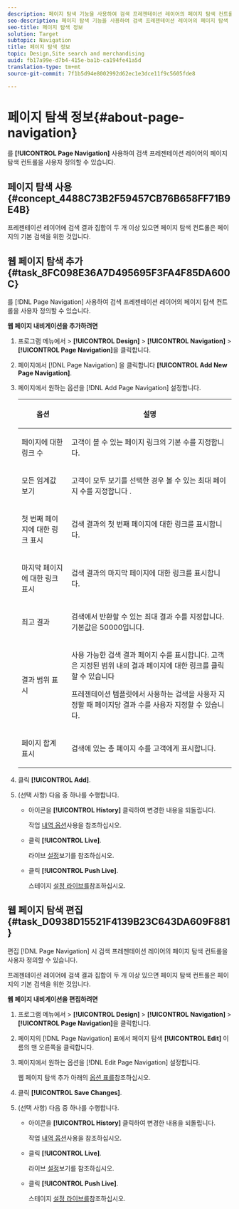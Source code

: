 ```yaml
---
description: 페이지 탐색 기능을 사용하여 검색 프레젠테이션 레이어의 페이지 탐색 컨트롤을 사용자 정의할 수 있습니다.
seo-description: 페이지 탐색 기능을 사용하여 검색 프레젠테이션 레이어의 페이지 탐색 컨트롤을 사용자 정의할 수 있습니다.
seo-title: 페이지 탐색 정보
solution: Target
subtopic: Navigation
title: 페이지 탐색 정보
topic: Design,Site search and merchandising
uuid: fb17a99e-d7b4-415e-ba1b-ca194fe41a5d
translation-type: tm+mt
source-git-commit: 7f1b5d94e8002992d62ec1e3dce11f9c5605fde8

---
```



# 페이지 탐색 정보{#about-page-navigation}

를 **[!UICONTROL Page Navigation]** 사용하여 검색 프레젠테이션 레이어의 페이지 탐색 컨트롤을 사용자 정의할 수 있습니다.

## 페이지 탐색 사용 {#concept_4488C73B2F59457CB76B658FF71B9E4B}

프레젠테이션 레이어에 검색 결과 집합이 두 개 이상 있으면 페이지 탐색 컨트롤은 페이지의 기본 검색을 위한 것입니다.

## 웹 페이지 탐색 추가 {#task_8FC098E36A7D495695F3FA4F85DA600C}

를 [!DNL Page Navigation] 사용하여 검색 프레젠테이션 레이어의 페이지 탐색 컨트롤을 사용자 정의할 수 있습니다.

<!-- 

t_configuring_web_page_navigation.xml

 -->

**웹 페이지 내비게이션을 추가하려면**

1. 프로그램 메뉴에서 > **[!UICONTROL Design]** > **[!UICONTROL Navigation]** > **[!UICONTROL Page Navigation]**&#x200B;을 클릭합니다.
1. 페이지에서 [!DNL Page Navigation] 을 클릭합니다 **[!UICONTROL Add New Page Navigation]**.
1. 페이지에서 원하는 옵션을 [!DNL Add Page Navigation] 설정합니다.

   <!-- 
   r_page_navigation_options.xml
   -->

   <table> 
    <thead> 
      <tr> 
      <th colname="col1" class="entry"> <p>옵션 </p> </th> 
      <th colname="col2" class="entry"> <p>설명 </p> </th> 
      </tr> 
    </thead>
    <tbody> 
      <tr> 
      <td colname="col1"> <p>페이지에 대한 링크 수 </p> </td> 
      <td colname="col2"> <p> 고객이 볼 수 있는 페이지 링크의 기본 수를 지정합니다. </p> </td> 
      </tr> 
      <tr> 
      <td colname="col1"> <p>모든 임계값 보기 </p> </td> 
      <td colname="col2"> <p>고객이 모두 보기를 선택한 경우 볼 수 있는 최대 페이지 수를 <span class="uicontrol"> 지정합니다</span> . </p> </td> 
      </tr> 
      <tr> 
      <td colname="col1"> <p>첫 번째 페이지에 대한 링크 표시 </p> </td> 
      <td colname="col2"> <p>검색 결과의 첫 번째 페이지에 대한 링크를 표시합니다. </p> </td> 
      </tr> 
      <tr> 
      <td colname="col1"> <p>마지막 페이지에 대한 링크 표시 </p> </td> 
      <td colname="col2"> <p> 검색 결과의 마지막 페이지에 대한 링크를 표시합니다. </p> </td> 
      </tr> 
      <tr> 
      <td colname="col1"> <p>최고 결과 </p> </td> 
      <td colname="col2"> <p>검색에서 반환할 수 있는 최대 결과 수를 지정합니다. 기본값은 50000입니다. </p> </td> 
      </tr> 
      <tr> 
      <td colname="col1"> <p>결과 범위 표시 </p> </td> 
      <td colname="col2"> <p>사용 가능한 검색 결과 페이지 수를 표시합니다. 고객은 지정된 범위 내의 결과 페이지에 대한 링크를 클릭할 수 있습니다 </p> <p> 프레젠테이션 템플릿에서 사용하는 검색을 사용자 지정할 때 페이지당 결과 수를 사용자 지정할 수 있습니다. </p> </td> 
      </tr> 
      <tr> 
      <td colname="col1"> <p>페이지 합계 표시 </p> </td> 
      <td colname="col2"> <p>검색에 있는 총 페이지 수를 고객에게 표시합니다. </p> </td> 
      </tr> 
    </tbody> 
    </table>

1. 클릭 **[!UICONTROL Add]**.
1. (선택 사항) 다음 중 하나를 수행합니다.

   * 아이콘을 **[!UICONTROL History]** 클릭하여 변경한 내용을 되돌립니다.

      작업 [내역 옵션](../t-using-the-history-option.md#task_70DD3F87A67242BBBD2CB27156F43002)사용을 참조하십시오.

   * 클릭 **[!UICONTROL Live]**.

      라이브 [설정](../c-about-staging.md#task_401A0EBDB5DB4D4CA933CBA7BECDC10F)보기를 참조하십시오.

   * 클릭 **[!UICONTROL Push Live]**.

      스테이지 [설정 라이브를](../c-about-staging.md#task_44306783B4C0408AAA58B471DAF2D9A4)참조하십시오.

## 웹 페이지 탐색 편집 {#task_D0938D15521F4139B23C643DA609F881}

편집 [!DNL Page Navigation] 시 검색 프레젠테이션 레이어의 페이지 탐색 컨트롤을 사용자 정의할 수 있습니다.

<!-- 

t_editing_web_page_navigation.xml

 -->

프레젠테이션 레이어에 검색 결과 집합이 두 개 이상 있으면 페이지 탐색 컨트롤은 페이지의 기본 검색을 위한 것입니다.

**웹 페이지 내비게이션을 편집하려면**

1. 프로그램 메뉴에서 > **[!UICONTROL Design]** > **[!UICONTROL Navigation]** > **[!UICONTROL Page Navigation]**&#x200B;을 클릭합니다.
1. 페이지의 [!DNL Page Navigation] 표에서 페이지 탐색 **[!UICONTROL Edit]** 이름의 맨 오른쪽을 클릭합니다.
1. 페이지에서 원하는 옵션을 [!DNL Edit Page Navigation] 설정합니다.

   웹 페이지 탐색 추가 아래의 [옵션 표를](../c-about-design-menu/c-about-page-navigation.md#task_8FC098E36A7D495695F3FA4F85DA600C)참조하십시오.
1. 클릭 **[!UICONTROL Save Changes]**.
1. (선택 사항) 다음 중 하나를 수행합니다.

   * 아이콘을 **[!UICONTROL History]** 클릭하여 변경한 내용을 되돌립니다.

      작업 [내역 옵션](../t-using-the-history-option.md#task_70DD3F87A67242BBBD2CB27156F43002)사용을 참조하십시오.

   * 클릭 **[!UICONTROL Live]**.

      라이브 [설정](../c-about-staging.md#task_401A0EBDB5DB4D4CA933CBA7BECDC10F)보기를 참조하십시오.

   * 클릭 **[!UICONTROL Push Live]**.

      스테이지 [설정 라이브를](../c-about-staging.md#task_44306783B4C0408AAA58B471DAF2D9A4)참조하십시오.

